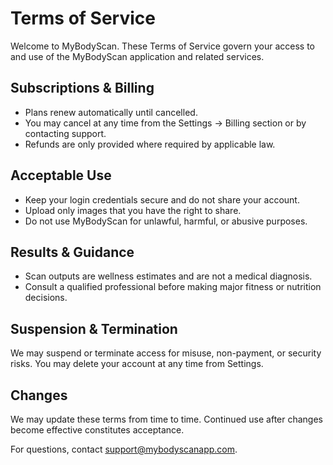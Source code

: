 # Terms of Service

Welcome to MyBodyScan. These Terms of Service govern your access to and use of the MyBodyScan application and related services.

## Subscriptions & Billing
- Plans renew automatically until cancelled.
- You may cancel at any time from the Settings → Billing section or by contacting support.
- Refunds are only provided where required by applicable law.

## Acceptable Use
- Keep your login credentials secure and do not share your account.
- Upload only images that you have the right to share.
- Do not use MyBodyScan for unlawful, harmful, or abusive purposes.

## Results & Guidance
- Scan outputs are wellness estimates and are not a medical diagnosis.
- Consult a qualified professional before making major fitness or nutrition decisions.

## Suspension & Termination
We may suspend or terminate access for misuse, non-payment, or security risks. You may delete your account at any time from Settings.

## Changes
We may update these terms from time to time. Continued use after changes become effective constitutes acceptance.

For questions, contact support@mybodyscanapp.com.
